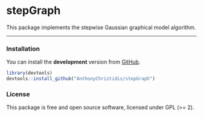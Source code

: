 
stepGraph
=========

This package implements the stepwise Gaussian graphical model algorithm.

------------------------------------------------------------------------

### Installation

You can install the **development** version from [GitHub](https://github.com/AnthonyChristidis/stepGraph).

``` r
library(devtools)
devtools::install_github("AnthonyChristidis/stepGraph")
```

### License

This package is free and open source software, licensed under GPL (&gt;= 2).
